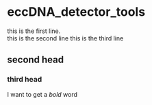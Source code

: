 # eccDNA_detector_tools
this is the first line.  
this is the second line
this is the third line
## second head
### third head 
I want to get a *bold* word
